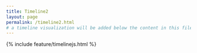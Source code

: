 ```yaml
---
title: Timeline2
layout: page
permalink: /timeline2.html
# a timeline visualization will be added below the content in this file
---
```


{% include feature/timelinejs.html %}